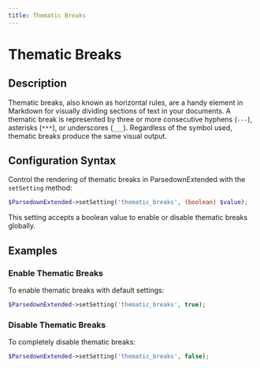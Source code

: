 ```yaml
---
title: Thematic Breaks
---
```


# Thematic Breaks

## Description

Thematic breaks, also known as horizontal rules, are a handy element in Markdown for visually dividing sections of text in your documents. A thematic break is represented by three or more consecutive hyphens (`---`), asterisks (`***`), or underscores (`___`). Regardless of the symbol used, thematic breaks produce the same visual output.

## Configuration Syntax

Control the rendering of thematic breaks in ParsedownExtended with the `setSetting` method:

```php
$ParsedownExtended->setSetting('thematic_breaks', (boolean) $value);
```

This setting accepts a boolean value to enable or disable thematic breaks globally.

## Examples

### Enable Thematic Breaks

To enable thematic breaks with default settings:

```php
$ParsedownExtended->setSetting('thematic_breaks', true);
```

### Disable Thematic Breaks

To completely disable thematic breaks:

```php
$ParsedownExtended->setSetting('thematic_breaks', false);
```